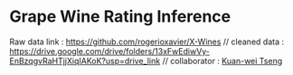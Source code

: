 # Grape Wine Rating Inference
Raw data link : https://github.com/rogerioxavier/X-Wines //
cleaned data : https://drive.google.com/drive/folders/13xFwEdiwVy-EnBzqgvRaHTjjXiqIAKoK?usp=drive_link //
collaborator : [Kuan-wei Tseng](https://github.com/kwt-klure)
